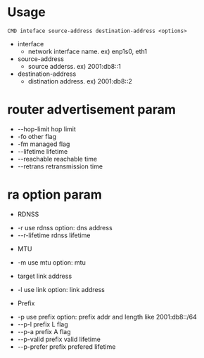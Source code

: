 # Usage
`CMD inteface source-address destination-address <options>`

+ interface
  - network interface name. ex) enp1s0, eth1
+ source-address
  - source adderss. ex) 2001:db8::1
+ destination-address
  - distination address. ex) 2001:db8::2

# router advertisement param
+ --hop-limit hop limit
+ -fo other flag
+ -fm managed flag
+ --lifetime lifetime
+ --reachable reachable time
+ --retrans retransmission time

# ra option param
+ RDNSS
- -r use rdnss option: dns address
- --r-lifetime rdnss lifetime
 
+ MTU
- -m use mtu option: mtu
 
+ target link address
- -l use link option: link address
 
+ Prefix
- -p use prefix option: prefix addr and length like 2001:db8::/64
- --p-l prefix L flag
- --p-a prefix A flag
- --p-valid prefix valid lifetime
- --p-prefer prefix prefered lifetime
